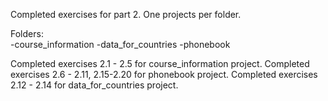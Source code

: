 Completed exercises for part 2. One projects per folder.  

Folders:    
-course_information
-data_for_countries
-phonebook
  
Completed exercises 2.1 - 2.5 for course_information project. 
Completed exercises 2.6 - 2.11, 2.15-2.20 for phonebook project.
Completed exercises 2.12 - 2.14 for data_for_countries project.  